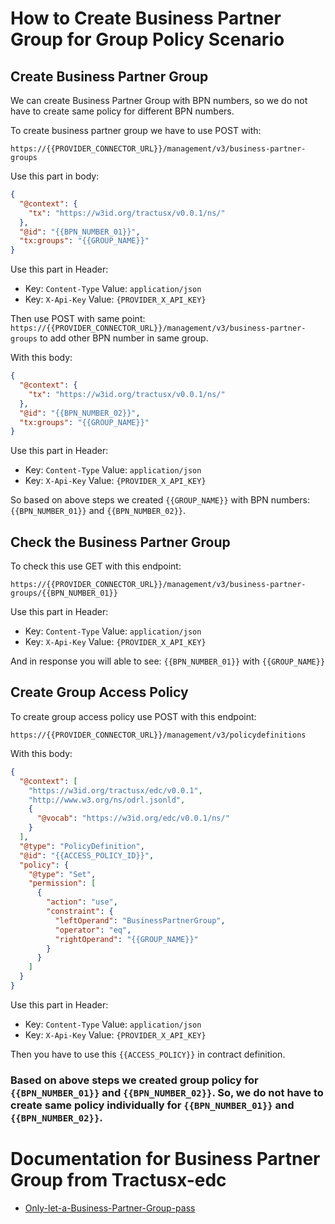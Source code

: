 # How to Create Business Partner Group for Group Policy Scenario


## Create Business Partner Group

We can create Business Partner Group with BPN numbers, so we do not have to create same policy for different BPN numbers.

To create business partner group we have to use POST with: 

```
https://{{PROVIDER_CONNECTOR_URL}}/management/v3/business-partner-groups
```

Use this part in body:

```json
{
  "@context": {
    "tx": "https://w3id.org/tractusx/v0.0.1/ns/"
  },
  "@id": "{{BPN_NUMBER_01}}",
  "tx:groups": "{{GROUP_NAME}}"
}
```

Use this part in Header:
- Key: `Content-Type` Value: `application/json`
- Key: `X-Api-Key` Value: `{PROVIDER_X_API_KEY}`

Then use POST with same point: `https://{{PROVIDER_CONNECTOR_URL}}/management/v3/business-partner-groups` to add other BPN number in same group.

With this body:

```json
{
  "@context": {
    "tx": "https://w3id.org/tractusx/v0.0.1/ns/"
  },
  "@id": "{{BPN_NUMBER_02}}",
  "tx:groups": "{{GROUP_NAME}}"
}
```

Use this part in Header:
- Key: `Content-Type` Value: `application/json`
- Key: `X-Api-Key` Value: `{PROVIDER_X_API_KEY}`

So based on above steps we created `{{GROUP_NAME}}` with BPN numbers: `{{BPN_NUMBER_01}}` and `{{BPN_NUMBER_02}}`.

## Check the Business Partner Group

To check this use GET with this endpoint:

```
https://{{PROVIDER_CONNECTOR_URL}}/management/v3/business-partner-groups/{{BPN_NUMBER_01}}
```

Use this part in Header:
- Key: `Content-Type` Value: `application/json`
- Key: `X-Api-Key` Value: `{PROVIDER_X_API_KEY}`

And in response you will able to see: `{{BPN_NUMBER_01}}` with `{{GROUP_NAME}}`

## Create Group Access Policy

To create group access policy use POST with this endpoint:

```
https://{{PROVIDER_CONNECTOR_URL}}/management/v3/policydefinitions
```
With this body:

```json
{
  "@context": [
    "https://w3id.org/tractusx/edc/v0.0.1",
    "http://www.w3.org/ns/odrl.jsonld",
    {
      "@vocab": "https://w3id.org/edc/v0.0.1/ns/"
    }
  ],
  "@type": "PolicyDefinition",
  "@id": "{{ACCESS_POLICY_ID}}",
  "policy": {
    "@type": "Set",
    "permission": [
      {
        "action": "use",
        "constraint": {
          "leftOperand": "BusinessPartnerGroup",
          "operator": "eq",
          "rightOperand": "{{GROUP_NAME}}"
        }
      }
    ]
  }
}
```

Use this part in Header:
- Key: `Content-Type` Value: `application/json`
- Key: `X-Api-Key` Value: `{PROVIDER_X_API_KEY}`

Then you have to use this `{{ACCESS_POLICY}}` in contract definition. 

### Based on above steps we created group policy for `{{BPN_NUMBER_01}}` and `{{BPN_NUMBER_02}}`. So, we do not have to create same policy individually for `{{BPN_NUMBER_01}}` and `{{BPN_NUMBER_02}}`.

# Documentation for Business Partner Group from Tractusx-edc

- [Only-let-a-Business-Partner-Group-pass](https://github.com/eclipse-tractusx/tractusx-edc/blob/main/docs/usage/management-api-walkthrough/02_policies.md#:~:text=Only%20let%20a%20Business%20Partner%20Group%20pass)